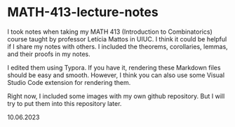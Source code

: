 # MATH-413-lecture-notes

I took notes when taking my MATH 413 (Introduction to Combinatorics) course taught by professor Letícia Mattos in UIUC. I think it could be helpful if I share my notes with others. I included the theorems, corollaries, lemmas, and their proofs in my notes.

I edited them using Typora. If you have it, rendering these Markdown files should be easy and smooth. However, I think you can also use some Visual Studio Code extension for rendering them. 

Right now, I included some images with my own github repository. But I will try to put them  into this repository later. 

10.06.2023
